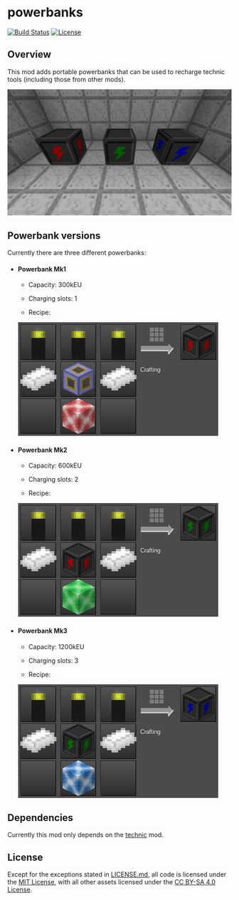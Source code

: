 # powerbanks

[![Build Status](https://travis-ci.org/OgelGames/powerbanks.svg?branch=master)](https://travis-ci.org/OgelGames/powerbanks)
[![License](https://img.shields.io/badge/License-MIT%20and%20CC%20BY--SA%204.0-brightgreen.svg)](LICENSE.md)

## Overview

This mod adds portable powerbanks that can be used to recharge technic tools (including those from other mods).

![Overview Screenshot](screenshots/overview.png?raw=true "Overview Screenshot") 

## Powerbank versions

Currently there are three different powerbanks:

- #### Powerbank Mk1
  
  - Capacity: 300kEU
  
  - Charging slots: 1
  
  - Recipe:
  
  ![Mk1 Recipe](screenshots/mk1_recipe.png?raw=true "Mk1 Recipe")

- #### Powerbank Mk2
  
  - Capacity: 600kEU
  
  - Charging slots: 2
  
  - Recipe:
  
  ![Mk2 Recipe](screenshots/mk2_recipe.png?raw=true "Mk2 Recipe")

- #### Powerbank Mk3
  
  - Capacity: 1200kEU
  
  - Charging slots: 3
  
  - Recipe:
  
  ![Mk3 Recipe](screenshots/mk3_recipe.png?raw=true "Mk3 Recipe") 

## Dependencies

Currently this mod only depends on the [technic](https://github.com/minetest-mods/technic) mod.

## License

Except for the exceptions stated in [LICENSE.md](LICENSE.md#exceptions), all code is licensed under the [MIT License](LICENSE.md#mit-license), with all other assets licensed under the [CC BY-SA 4.0 License](LICENSE.md#cc-by-sa-40-license).
